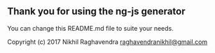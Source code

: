 Thank you for using the ng-js generator
---

You can change this README.md file to suite your needs.

Copyright (c) 2017 Nikhil Raghavendra <raghavendranikhil@gmail.com>
